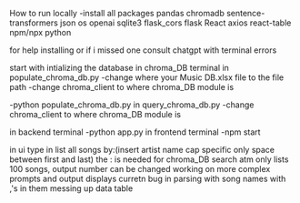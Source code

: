How to run locally
-install all packages
pandas
chromadb
sentence-transformers
json
os
openai
sqlite3
flask_cors
flask
React
axios
react-table
npm/npx
python

for help installing or if i missed one consult chatgpt with terminal errors

start with intializing the database
in chroma_DB terminal
in populate_chroma_db.py
-change where your Music DB.xlsx file to the file path
-change chroma_client to where chroma_DB module is

-python populate_chroma_db.py 
in query_chroma_db.py
-change chroma_client to where chroma_DB module is


in backend terminal
-python app.py
in frontend terminal
-npm start

in ui type in
list all songs by:(insert artist name cap specific only space between first and last)
the : is needed for chroma_DB search atm
only lists 100 songs, output number can be changed
working on more complex prompts and output displays
curretn bug in parsing with song names with ,'s in them messing up data table





